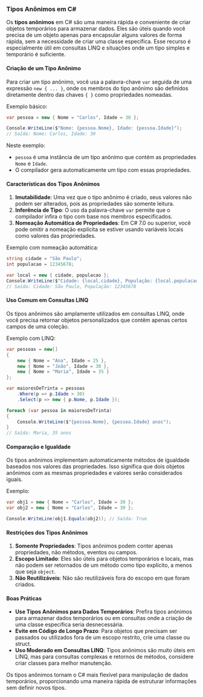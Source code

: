 ### Tipos Anônimos em C#

Os **tipos anônimos** em C# são uma maneira rápida e conveniente de criar objetos temporários para armazenar dados. Eles são úteis quando você precisa de um objeto apenas para encapsular alguns valores de forma rápida, sem a necessidade de criar uma classe específica. Esse recurso é especialmente útil em consultas LINQ e situações onde um tipo simples e temporário é suficiente.

#### Criação de um Tipo Anônimo

Para criar um tipo anônimo, você usa a palavra-chave `var` seguida de uma expressão `new { ... }`, onde os membros do tipo anônimo são definidos diretamente dentro das chaves `{ }` como propriedades nomeadas.

Exemplo básico:
```csharp
var pessoa = new { Nome = "Carlos", Idade = 30 };

Console.WriteLine($"Nome: {pessoa.Nome}, Idade: {pessoa.Idade}");
// Saída: Nome: Carlos, Idade: 30
```

Neste exemplo:
- `pessoa` é uma instância de um tipo anônimo que contém as propriedades `Nome` e `Idade`.
- O compilador gera automaticamente um tipo com essas propriedades.

#### Características dos Tipos Anônimos

1. **Imutabilidade**: Uma vez que o tipo anônimo é criado, seus valores não podem ser alterados, pois as propriedades são somente leitura.
2. **Inferência de Tipo**: O uso da palavra-chave `var` permite que o compilador infira o tipo com base nos membros especificados.
3. **Nomeação Automática de Propriedades**: Em C# 7.0 ou superior, você pode omitir a nomeação explícita se estiver usando variáveis locais como valores das propriedades.

Exemplo com nomeação automática:
```csharp
string cidade = "São Paulo";
int populacao = 12345678;

var local = new { cidade, populacao };
Console.WriteLine($"Cidade: {local.cidade}, População: {local.populacao}");
// Saída: Cidade: São Paulo, População: 12345678
```

#### Uso Comum em Consultas LINQ

Os tipos anônimos são amplamente utilizados em consultas LINQ, onde você precisa retornar objetos personalizados que contêm apenas certos campos de uma coleção.

Exemplo com LINQ:
```csharp
var pessoas = new[]
{
    new { Nome = "Ana", Idade = 25 },
    new { Nome = "João", Idade = 30 },
    new { Nome = "Maria", Idade = 35 }
};

var maioresDeTrinta = pessoas
    .Where(p => p.Idade > 30)
    .Select(p => new { p.Nome, p.Idade });

foreach (var pessoa in maioresDeTrinta)
{
    Console.WriteLine($"{pessoa.Nome}, {pessoa.Idade} anos");
}
// Saída: Maria, 35 anos
```

#### Comparação e Igualdade

Os tipos anônimos implementam automaticamente métodos de igualdade baseados nos valores das propriedades. Isso significa que dois objetos anônimos com as mesmas propriedades e valores serão considerados iguais.

Exemplo:
```csharp
var obj1 = new { Nome = "Carlos", Idade = 30 };
var obj2 = new { Nome = "Carlos", Idade = 30 };

Console.WriteLine(obj1.Equals(obj2)); // Saída: True
```

#### Restrições dos Tipos Anônimos

1. **Somente Propriedades**: Tipos anônimos podem conter apenas propriedades, não métodos, eventos ou campos.
2. **Escopo Limitado**: Eles são úteis para objetos temporários e locais, mas não podem ser retornados de um método como tipo explícito, a menos que seja `object`.
3. **Não Reutilizáveis**: Não são reutilizáveis fora do escopo em que foram criados.

#### Boas Práticas

- **Use Tipos Anônimos para Dados Temporários**: Prefira tipos anônimos para armazenar dados temporários ou em consultas onde a criação de uma classe específica seria desnecessária.
- **Evite em Código de Longo Prazo**: Para objetos que precisam ser passados ou utilizados fora de um escopo restrito, crie uma classe ou struct.
- **Uso Moderado em Consultas LINQ**: Tipos anônimos são muito úteis em LINQ, mas para consultas complexas e retornos de métodos, considere criar classes para melhor manutenção.

Os tipos anônimos tornam o C# mais flexível para manipulação de dados temporários, proporcionando uma maneira rápida de estruturar informações sem definir novos tipos.